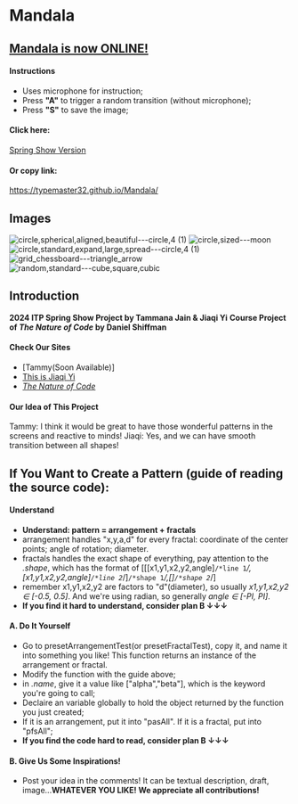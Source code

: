 # Mandala
## [Mandala is now ONLINE!](https://typemaster32.github.io/Mandala/)

#### Instructions
* Uses microphone for instruction;
* Press **"A"** to trigger a random transition (without microphone); 
* Press **"S"** to save the image;

#### Click here:
[Spring Show Version](https://typemaster32.github.io/Mandala/)
#### Or copy link:
https://typemaster32.github.io/Mandala/

## Images
![circle,spherical,aligned,beautiful---circle,4 (1)](https://github.com/Typemaster32/Mandala/assets/70934733/7dace92f-c5dd-43a6-bb0d-14311ad05bd5)
![circle,sized---moon](https://github.com/Typemaster32/Mandala/assets/70934733/c27d4807-5f1c-4440-b17c-7b0ab7da75f4)
![circle,standard,expand,large,spread---circle,4 (1)](https://github.com/Typemaster32/Mandala/assets/70934733/9e7b1ab5-e1f4-454f-bed4-034e73248152)
![grid_chessboard---triangle_arrow](https://github.com/Typemaster32/Mandala/assets/70934733/72a1762f-86e6-4cce-b0f8-f8c5877cdb33)
![random,standard---cube,square,cubic](https://github.com/Typemaster32/Mandala/assets/70934733/7565dac9-817b-45ed-8e2a-847db77e7141)

## Introduction
**2024 ITP Spring Show Project by Tammana Jain & Jiaqi Yi**
**Course Project of _The Nature of Code_ by Daniel Shiffman**

#### Check Our Sites
* [Tammy(Soon Available)]
* [This is Jiaqi Yi](whyjq.com)
* [_The Nature of Code_](https://natureofcode.com/)

#### Our Idea of This Project
Tammy: I think it would be great to have those wonderful patterns in the screens and reactive to minds!
Jiaqi: Yes, and we can have smooth transition between all shapes!

## If You Want to Create a Pattern (guide of reading the source code):
#### Understand
* **Understand: pattern = arrangement + fractals**
* arrangement handles "x,y,a,d" for every fractal: coordinate of the center points; angle of rotation; diameter.
* fractals handles the exact shape of everything, pay attention to the _.shape_, which has the format of [[[x1,y1,x2,y2,angle]`/*line 1`*/,[x1,y1,x2,y2,angle]`/*line 2`*/]`/*shape 1`*/,[]`/*shape 2`*/]
* remember x1,y1,x2,y2 are factors to "d"(diameter), so usually _x1,y1,x2,y2 ∈ [-0.5, 0.5]_. And we're using radian, so generally _angle ∈ [-PI, PI]_.
* **If you find it hard to understand, consider plan B ↓↓↓**

#### A. Do It Yourself
* Go to presetArrangementTest(or presetFractalTest), copy it, and name it into something you like! This function returns an instance of the arrangement or fractal.
* Modify the function with the guide above;
* in _.name_, give it a value like ["alpha","beta"], which is the keyword you're going to call;
* Declaire an variable globally to hold the object returned by the function you just created;
* If it is an arrangement, put it into "pasAll". If it is a fractal, put into "pfsAll";
* **If you find the code hard to read, consider plan B ↓↓↓**

#### B. Give Us Some Inspirations!
* Post your idea in the comments! It can be textual description, draft, image...**WHATEVER YOU LIKE! We appreciate all contributions!**

